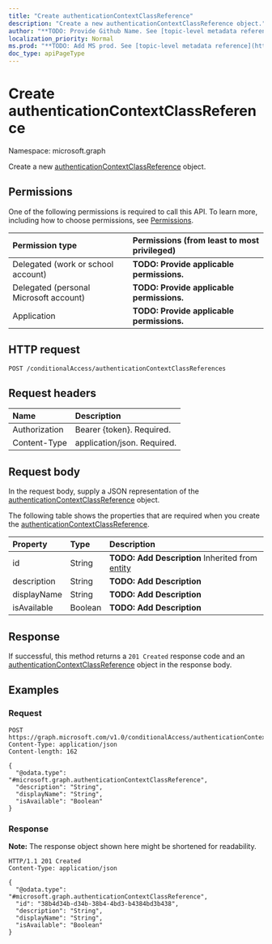```yaml
---
title: "Create authenticationContextClassReference"
description: "Create a new authenticationContextClassReference object."
author: "**TODO: Provide Github Name. See [topic-level metadata reference](https://msgo.azurewebsites.net/add/document/guidelines/metadata.html#topic-level-metadata)**"
localization_priority: Normal
ms.prod: "**TODO: Add MS prod. See [topic-level metadata reference](https://msgo.azurewebsites.net/add/document/guidelines/metadata.html#topic-level-metadata)**"
doc_type: apiPageType
---
```


# Create authenticationContextClassReference
Namespace: microsoft.graph



Create a new [authenticationContextClassReference](../resources/authenticationcontextclassreference.md) object.

## Permissions
One of the following permissions is required to call this API. To learn more, including how to choose permissions, see [Permissions](/graph/permissions-reference).

|Permission type|Permissions (from least to most privileged)|
|:---|:---|
|Delegated (work or school account)|**TODO: Provide applicable permissions.**|
|Delegated (personal Microsoft account)|**TODO: Provide applicable permissions.**|
|Application|**TODO: Provide applicable permissions.**|

## HTTP request

<!-- {
  "blockType": "ignored"
}
-->
``` http
POST /conditionalAccess/authenticationContextClassReferences
```

## Request headers
|Name|Description|
|:---|:---|
|Authorization|Bearer {token}. Required.|
|Content-Type|application/json. Required.|

## Request body
In the request body, supply a JSON representation of the [authenticationContextClassReference](../resources/authenticationcontextclassreference.md) object.

The following table shows the properties that are required when you create the [authenticationContextClassReference](../resources/authenticationcontextclassreference.md).

|Property|Type|Description|
|:---|:---|:---|
|id|String|**TODO: Add Description** Inherited from [entity](../resources/entity.md)|
|description|String|**TODO: Add Description**|
|displayName|String|**TODO: Add Description**|
|isAvailable|Boolean|**TODO: Add Description**|



## Response

If successful, this method returns a `201 Created` response code and an [authenticationContextClassReference](../resources/authenticationcontextclassreference.md) object in the response body.

## Examples

### Request
<!-- {
  "blockType": "request",
  "name": "create_authenticationcontextclassreference_from_"
}
-->
``` http
POST https://graph.microsoft.com/v1.0/conditionalAccess/authenticationContextClassReferences
Content-Type: application/json
Content-length: 162

{
  "@odata.type": "#microsoft.graph.authenticationContextClassReference",
  "description": "String",
  "displayName": "String",
  "isAvailable": "Boolean"
}
```


### Response
**Note:** The response object shown here might be shortened for readability.
<!-- {
  "blockType": "response",
  "truncated": true,
  "@odata.type": "microsoft.graph.authenticationContextClassReference"
}
-->
``` http
HTTP/1.1 201 Created
Content-Type: application/json

{
  "@odata.type": "#microsoft.graph.authenticationContextClassReference",
  "id": "38b4d34b-d34b-38b4-4bd3-b4384bd3b438",
  "description": "String",
  "displayName": "String",
  "isAvailable": "Boolean"
}
```

